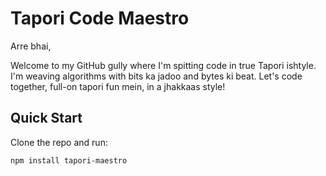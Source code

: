 # Tapori Code Maestro

Arre bhai,

Welcome to my GitHub gully where I'm spitting code in true Tapori ishtyle. I'm weaving algorithms with bits ka jadoo and bytes ki beat. Let's code together, full-on tapori fun mein, in a jhakkaas style!

## Quick Start

Clone the repo and run:

```bash
npm install tapori-maestro
